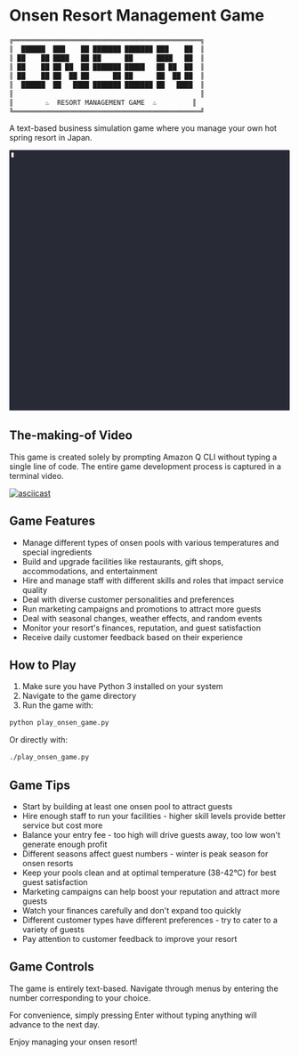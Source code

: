 # Onsen Resort Management Game

```
╔═══════════════════════════════════════════════╗
║  ██████  ███    ██ ███████ ███████ ███    ██  ║
║ ██    ██ ████   ██ ██      ██      ████   ██  ║
║ ██    ██ ██ ██  ██ ███████ █████   ██ ██  ██  ║
║ ██    ██ ██  ██ ██      ██ ██      ██  ██ ██  ║
║  ██████  ██   ████ ███████ ███████ ██   ████  ║
║                                               ║
║        ♨️  RESORT MANAGEMENT GAME  ♨️         ║
╚═══════════════════════════════════════════════╝
```

A text-based business simulation game where you manage your own hot spring resort in Japan.

![demo](https://github.com/alexlau811/q-onsen/blob/main/demo.gif?raw=true)

## The-making-of Video

This game is created solely by prompting Amazon Q CLI without typing a single line of code. The entire game development process is captured in a terminal video.

[![asciicast](https://asciinema.org/a/723641.svg)](https://asciinema.org/a/723641)

## Game Features

- Manage different types of onsen pools with various temperatures and special ingredients
- Build and upgrade facilities like restaurants, gift shops, accommodations, and entertainment
- Hire and manage staff with different skills and roles that impact service quality
- Deal with diverse customer personalities and preferences
- Run marketing campaigns and promotions to attract more guests
- Deal with seasonal changes, weather effects, and random events
- Monitor your resort's finances, reputation, and guest satisfaction
- Receive daily customer feedback based on their experience

## How to Play

1. Make sure you have Python 3 installed on your system
2. Navigate to the game directory
3. Run the game with:

```bash
python play_onsen_game.py
```

Or directly with:

```bash
./play_onsen_game.py
```

## Game Tips

- Start by building at least one onsen pool to attract guests
- Hire enough staff to run your facilities - higher skill levels provide better service but cost more
- Balance your entry fee - too high will drive guests away, too low won't generate enough profit
- Different seasons affect guest numbers - winter is peak season for onsen resorts
- Keep your pools clean and at optimal temperature (38-42°C) for best guest satisfaction
- Marketing campaigns can help boost your reputation and attract more guests
- Watch your finances carefully and don't expand too quickly
- Different customer types have different preferences - try to cater to a variety of guests
- Pay attention to customer feedback to improve your resort

## Game Controls

The game is entirely text-based. Navigate through menus by entering the number corresponding to your choice.

For convenience, simply pressing Enter without typing anything will advance to the next day.

Enjoy managing your onsen resort!
